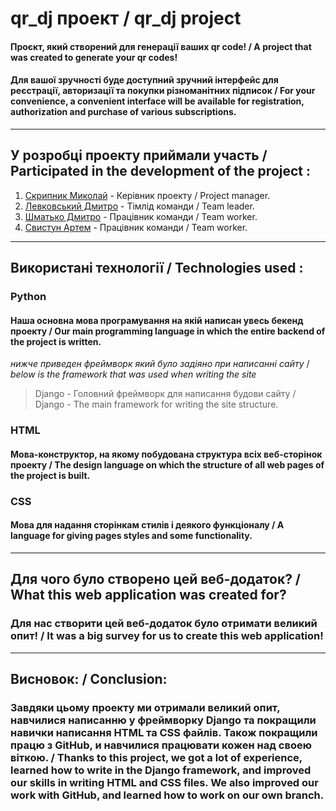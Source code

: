 # qr_dj проект / qr_dj project
#### Проєкт, який створений для генерації ваших qr code! / A project that was created to generate your qr codes!
#### Для вашої зручності буде доступний зручний інтерфейс для реєстрації, авторизації та покупки різноманітних підписок / For your convenience, a convenient interface will be available for registration, authorization and purchase of various subscriptions.

---

## У розробці проекту приймали участь / Participated in the development of the project :
1. [Скрипник Миколай](https://github.com/Nikolay2012) - Керівник проекту / Project manager.
2. [Левковський Дмитро](https://github.com/Levkivskiydmitro) - Тімлід команди / Team leader.
3. [Шматько Дмитро](https://github.com/DimaShmatko999) - Працівник команди / Team worker.
4. [Свистун Артем](https://github.com/asvistun5) - Працівник команди / Team worker.

---

## Використані технології / Technologies used :
### Python 
#### Наша основна мова програмування на якій написан увесь бекенд проекту / Our main programming language in which the entire backend of the project is written.
_нижче приведен фреймворк який було задіяно при написанні сайту_ / _below is the framework that was used when writing the site_
>Django - Головний фреймворк для написання будови сайту / Django - The main framework for writing the site structure.
### HTML
#### Мова-конструктор, на якому побудована структура всіх веб-сторінок проекту / The design language on which the structure of all web pages of the project is built.
### CSS
#### Мова для надання сторінкам стилів і деякого функціоналу / A language for giving pages styles and some functionality.

---

## Для чого було створено цей веб-додаток? / What this web application was created for?
### Для нас створити цей веб-додаток було отримати великий опит! / It was a big survey for us to create this web application!

---

## Висновок: / Conclusion:
### Завдяки цьому проекту ми отримали великий опит, навчилися написанню у фреймворку Django та покращили навички написання HTML та CSS файлів. Також покращили працю з GitHub, и навчилися працювати кожен над своею віткою. / Thanks to this project, we got a lot of experience, learned how to write in the Django framework, and improved our skills in writing HTML and CSS files. We also improved our work with GitHub, and learned how to work on our own branch.